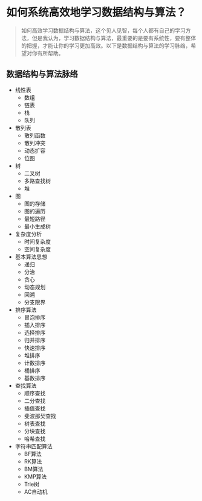 # 如何系统高效地学习数据结构与算法？

> 如何高效学习数据结构与算法，这个见人见智，每个人都有自己的学习方法，但是我认为，学习数据结构与算法，最重要的是要有系统性，要有整体的把握，才能让你的学习更加高效。以下是数据结构与算法的学习脉络，希望对你有所帮助。

## 数据结构与算法脉络

* 线性表
    * 数组
    * 链表
    * 栈
    * 队列
* 散列表
    * 散列函数
    * 散列冲突
    * 动态扩容  
    * 位图
* 树
    * 二叉树
    * 多路查找树
    * 堆
* 图
    * 图的存储
    * 图的遍历
    * 最短路径
    * 最小生成树
* 复杂度分析
    * 时间复杂度
    * 空间复杂度
* 基本算法思想
    * 递归
    * 分治
    * 贪心
    * 动态规划
    * 回溯
    * 分支限界
* 排序算法
    * 冒泡排序
    * 插入排序
    * 选择排序
    * 归并排序
    * 快速排序
    * 堆排序
    * 计数排序
    * 桶排序
    * 基数排序
* 查找算法
    * 顺序查找
    * 二分查找
    * 插值查找
    * 斐波那契查找
    * 树表查找
    * 分块查找
    * 哈希查找
* 字符串匹配算法
    * BF算法
    * RK算法
    * BM算法
    * KMP算法
    * Trie树
    * AC自动机




